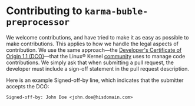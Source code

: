 # Contributing to `karma-buble-preprocessor`

We welcome contributions, and have tried to make it as easy as possible to make contributions.
This applies to how we handle the legal aspects of contribution. We use the same
approach&mdash;the [Developer's Certificate of Origin 1.1 (DCO)](DCO1.1.txt)&mdash;that
the Linux&reg; Kernel [community](http://elinux.org/Developer_Certificate_Of_Origin)
uses to manage code contributions. We simply ask that when submitting a pull request, the
developer must include a sign-off statement in the pull request description.

Here is an example Signed-off-by line, which indicates that the submitter accepts the DCO:

```
Signed-off-by: John Doe <john.doe@hisdomain.com>
```
